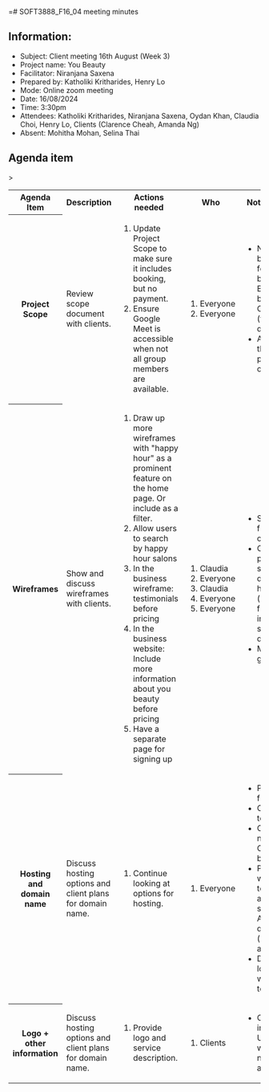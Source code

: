 =# SOFT3888_F16_04 meeting minutes

## Information:
- Subject: Client meeting 16th August (Week 3)
- Project name: You Beauty
- Facilitator: Niranjana Saxena
- Prepared by: Katholiki Kritharides, Henry Lo
- Mode: Online zoom meeting
- Date: 16/08/2024
- Time: 3:30pm
- Attendees: Katholiki Kritharides, Niranjana Saxena, Oydan Khan, Claudia Choi,  Henry Lo, Clients (Clarence Cheah, Amanda Ng)
- Absent: Mohitha Mohan, Selina Thai

## Agenda item

<table>

<tr>
    <th> Agenda Item </th>
    <th> Description </th>
    <th> Actions needed</th>
    <th> Who </th>>
    <th> Notes/Decisions </th>
</tr>

<tr>
    <th> Project Scope </th>
    <td> Review scope document with clients. </td>
    <td><ol>
        <li>Update Project Scope to make sure it includes booking, but no payment.</li>
        <li>Ensure Google Meet is accessible when not all group members are available.</li>
    </ol>
    </td>
    <td><ol>
        <li>Everyone</li>
        <li>Everyone</li>
    </ol>
    </td>
    <td><ul>
        <li>No payment, but need to focus on booking. Example given by client: Calendarly (times and days available) </li>
        <li>Amanda likes the look of the project scope overall.</li>
    </ul>
    </td>
</tr>

<tr>
    <th> Wireframes </th>
    <td> Show and discuss wireframes with clients.</td>
    <td><ol>
        <li>Draw up more wireframes with "happy hour" as a prominent feature on the home page. Or include as a filter.</li>
        <li>Allow users to search by happy hour salons</li>
        <li>In the business wireframe: testimonials before pricing</li>
        <li>In the business website: Include more information about you beauty before pricing</li>
        <li>Have a separate page for signing up</li>
    </ol>
    </td>
    <td><ol>
        <li>Claudia</li>
        <li>Everyone</li>
        <li>Claudia</li>
        <li>Everyone</li>
        <li>Everyone</li>
    </ol>
    </td>
    <td><ul>
        <li>Similar to fresha / airbnb option</li>
        <li>Client preferred straightforward design for home page (similar to fresha/airbnb) instead of slideshow design.</li>
        <li>Map feature is good</li></td>
    </ul>
</tr>

<tr>
    <th> Hosting and domain name </th>
    <td>Discuss hosting options and client plans for domain name.</td>
    <td><ol>
        <li>Continue looking at options for hosting.</li>
    </ol>
    </td>
    <td><ol>
        <li>Everyone</li>
    </ol></td>
    <td><ul>
        <li>Prefer to host from the start.</li>
        <li>Client says no to Azure.</li>
        <li>Client has never heard of Cloudways before.</li>
        <li>Probably would lean towards AWS, as it is more scalable. Although it is quite sticky (hard to move away from)</li>
        <li>Domain - will look at it later, when looking to go live</li>
    </ul>
    </td>
</tr>

<tr>
    <th> Logo + other information </th>
    <td>Discuss hosting options and client plans for domain name.</td>
    <td><ol>
        <li>Provide logo and service description.</li>
    </ol>
    </td>
    <td><ol>
        <li>Clients</li>
    </ol></td>
    <td><ul>
        <li>Clients will fill in the About Us page on the website when needed, in bits and pieces.</li>
    </ul>
    </td>
</tr>




</table>